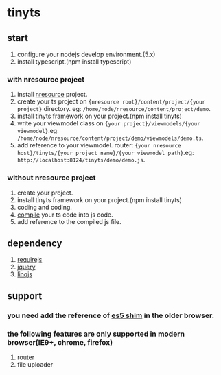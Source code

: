 # tinyts
## start
1. configure your nodejs develop environment.(5.x)
1. install typescript.(npm install typescript)

### with nresource project
1. install [nresource](https://github.com/narrowizard/nresource) project.
1. create your ts project on `{nresource root}/content/project/{your project}` directory. eg: `/home/node/nresource/content/project/demo`.
1. install tinyts framework on your project.(npm install tinyts)
1. write your viewmodel class on `{your project}/viewmodels/{your viewmodel}`.eg: `/home/node/nresource/content/project/demo/viewmodels/demo.ts`.
1. add reference to your viewmodel. router: `{your nresource host}/tinyts/{your project name}/{your viewmodel path}`.eg: `http://localhost:8124/tinyts/demo/demo.js`.

### without nresource project
1. create your project.
1. install tinyts framework on your project.(npm install tinyts)
1. coding and coding.
1. [compile](http://www.typescriptlang.org/docs/tutorial.html) your ts code into js code.
1. add reference to the compiled js file.

## dependency
1. [requirejs](http://requirejs.org/)
1. [jquery](https://jquery.com/)
1. [linqjs](https://github.com/mihaifm/linq)

## support 
### you need add the reference of [es5 shim](https://github.com/es-shims/es5-shim) in the older browser.

### the following features are only supported in modern browser(IE9+, chrome, firefox)
1. router
2. file uploader